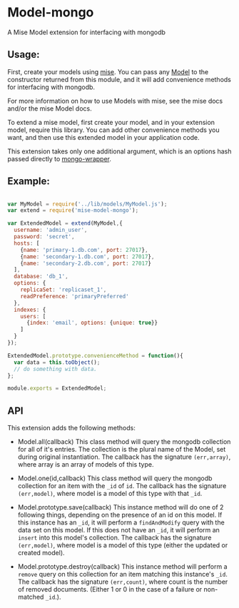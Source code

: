 # Model-mongo
A Mise Model extension for interfacing with mongodb

Usage:
---

First, create your models using [mise](https://github.com/misejs/mise). You can pass any [Model](https://github.com/misejs/Model) to the constructor returned from this module, and it will add convenience methods for interfacing with mongodb.

For more information on how to use Models with mise, see the mise docs and/or the mise Model docs.

To extend a mise model, first create your model, and in your extension model, require this library. You can add other convenience methods you want, and then use this extended model in your application code.

This extension takes only one additional argument, which is an options hash passed directly to [mongo-wrapper](https://github.com/dmcaulay/mongo-wrapper).

Example:
---

```javascript

var MyModel = require('../lib/models/MyModel.js');
var extend = require('mise-model-mongo');

var ExtendedModel = extend(MyModel,{
  username: 'admin_user',
  password: 'secret',
  hosts: [
    {name: 'primary-1.db.com', port: 27017},
    {name: 'secondary-1.db.com', port: 27017},
    {name: 'secondary-2.db.com', port: 27017}
  ],
  database: 'db_1',
  options: {
    replicaSet: 'replicaset_1',
    readPreference: 'primaryPreferred'
  },
  indexes: {
    users: [
      {index: 'email', options: {unique: true}}
    ]
  }
});

ExtendedModel.prototype.convenienceMethod = function(){
  var data = this.toObject();
  // do something with data.
};

module.exports = ExtendedModel;
```

API
---

This extension adds the following methods:

- Model.all(callback)
  This class method will query the mongodb collection for all of it's entries. The collection is the plural name of the Model, set during original instantiation.
  The callback has the signature `(err,array)`, where array is an array of models of this type.

- Model.one(id,callback)
  This class method will query the mongodb collection for an item with the `_id` of `id`.
  The callback has the signature `(err,model)`, where model is a model of this type with that `_id`.

- Model.prototype.save(callback)
  This instance method will do one of 2 following things, depending on the presence of an id on this model.
  If this instance has an `_id`, it will perform a `findAndModify` query with the data set on this model.
  If this does not have an `_id`, it will perform an `insert` into this model's collection.
  The callback has the signature `(err,model)`, where model is a model of this type (either the updated or created model).

- Model.prototype.destroy(callback)
  This instance method will perform a `remove` query on this collection for an item matching this instance's `_id`.
  The callback has the signature `(err,count)`, where count is the number of removed documents. (Either 1 or 0 in the case of a failure or non-matched `_id`.).
